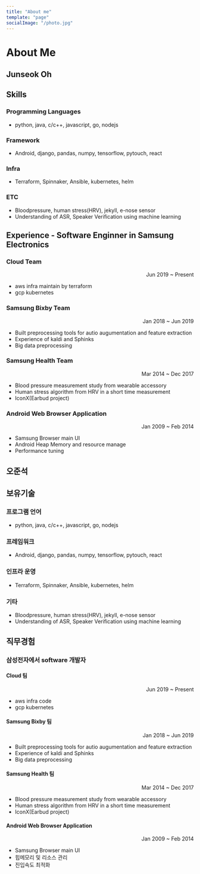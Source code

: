 ```yaml
---
title: "About me"
template: "page"
socialImage: "/photo.jpg"
---
```


# About Me

## Junseok Oh

## Skills

### Programming Languages

* python, java, c/c++, javascript, go, nodejs  

### Framework

* Android, django, pandas, numpy, tensorflow, pytouch, react  

### Infra

* Terraform, Spinnaker, Ansible, kubernetes, helm
  
### ETC

* Bloodpressure, human stress(HRV), jekyll, e-nose sensor  
* Understanding of ASR, Speaker Verification using machine learning  

## Experience - Software Enginner in Samsung Electronics

### Cloud Team

<div style="text-align: right">Jun 2019 ~ Present </div>

* aws infra maintain by terraform
* gcp kubernetes  

### Samsung Bixby Team

<div style="text-align: right">Jan 2018 ~ Jun 2019</div>

* Built preprocessing tools for autio augumentation and feature extraction
* Experience of kaldi and Sphinks
* Big data preprocessing

### Samsung Health Team

<div style="text-align: right">Mar 2014 ~ Dec 2017</div>

* Blood pressure measurement study from wearable accessory
* Human stress algorithm from HRV in a short time measurement
* IconX(Earbud project)

### Android Web Browser Application

<div style="text-align: right">Jan 2009 ~ Feb 2014</div>

* Samsung Browser main UI
* Android Heap Memory and resource manage
* Performance tuning

## 오준석

## 보유기술

### 프로그램 언어

* python, java, c/c++, javascript, go, nodejs

### 프레임워크

* Android, django, pandas, numpy, tensorflow, pytouch, react

### 인프라 운영

* Terraform, Spinnaker, Ansible, kubernetes, helm

### 기타

* Bloodpressure, human stress(HRV), jekyll, e-nose sensor
* Understanding of ASR, Speaker Verification using machine learning

## 직무경험

### 삼성전자에서 software 개발자

#### Cloud 팀

<div style="text-align: right">Jun 2019 ~ Present </div>

* aws infra code
* gcp kubernetes

#### Samsung Bixby 팀

<div style="text-align: right">Jan 2018 ~ Jun 2019</div>

* Built preprocessing tools for autio augumentation and feature extraction
* Experience of kaldi and Sphinks
* Big data preprocessing

#### Samsung Health 팀

<div style="text-align: right">Mar 2014 ~ Dec 2017</div>

* Blood pressure measurement study from wearable accessory
* Human stress algorithm from HRV in a short time measurement
* IconX(Earbud project)

#### Android Web Browser Application

<div style="text-align: right">Jan 2009 ~ Feb 2014</div>

* Samsung Browser main UI
* 힙메모리 및 리소스 관리
* 진입속도 최적화